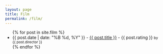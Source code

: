 ```yaml
---
layout: page
title: Film
permalink: /film/
---
```


<ul>
  {% for post in site.film %}
    <li>
      {{ post.date | date: "%B %d, %Y" }} - <a href="{{ post.url }}">{{ post.title }}</a> - {{ post.rating }}
      <small>by {{ post.director }}</small>
    </li>
  {% endfor %}
</ul>
